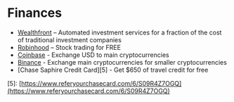 # Finances

* [Wealthfront](https://wlth.fr/2ldi4qz) – Automated investment services for a fraction of the cost of traditional investment companies
* [Robinhood](http://share.robinhood.com/leonarv3) – Stock trading for FREE
* [Coinbase](https://www.coinbase.com/join/59e6b75184d42401ab858c9f) - Exchange USD to main cryptocurrencies
* [Binance](https://www.binance.com/?ref=12791387) - Exchange main cryptocurrencies for smaller cryptocurrencies
* \[Chase Saphire Credit Card\]\[5\] - Get $650 of travel credit for free

\[5\]: [https://www.referyourchasecard.com/6/S09R4Z7OGQ](https://www.referyourchasecard.com/6/S09R4Z7OGQ)

